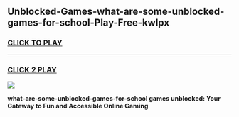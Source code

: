 
## Unblocked-Games-what-are-some-unblocked-games-for-school-Play-Free-kwlpx
<h3>
<a href="https://premium76.site?title=what-are-some-unblocked-games-for-school&ref=15A">CLICK TO PLAY</a></h3>
<hr>

<h3>
<a href="https://premium76.site?title=what-are-some-unblocked-games-for-school&ref=15A">CLICK 2 PLAY</a>
  
</h3>

<a href="https://premium76.site?title=what-are-some-unblocked-games-for-school&ref=15A"><img src="https://clearcache.store/games.png"></a>


**what-are-some-unblocked-games-for-school games unblocked: Your Gateway to Fun and Accessible Online Gaming**
